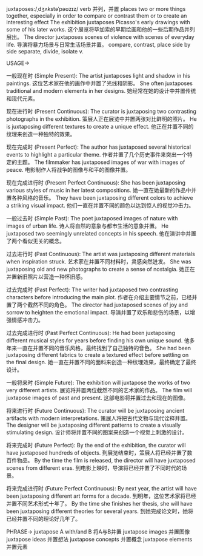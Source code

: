 juxtaposes:/ˌdʒʌkstəˈpəʊzɪz/
verb
并列，并置
places two or more things together, especially in order to compare or contrast them or to create an interesting effect
The exhibition juxtaposes Picasso's early drawings with some of his later works.  这个展览将毕加索的早期绘画和他的一些后期作品并列展出。
The director juxtaposes scenes of violence with scenes of everyday life. 导演将暴力场景与日常生活场景并置。
compare, contrast, place side by side
separate, divide, isolate
v.

USAGE->

一般现在时 (Simple Present):
The artist juxtaposes light and shadow in his paintings.  这位艺术家在他的画作中并置了光线和阴影。
She often juxtaposes traditional and modern elements in her designs. 她经常在她的设计中并置传统和现代元素。

现在进行时 (Present Continuous):
The curator is juxtaposing two contrasting photographs in the exhibition.  策展人正在展览中并置两张对比鲜明的照片。
He is juxtaposing different textures to create a unique effect. 他正在并置不同的纹理来创造一种独特的效果。

现在完成时 (Present Perfect):
The author has juxtaposed several historical events to highlight a particular theme. 作者并置了几个历史事件来突出一个特定的主题。
The filmmaker has juxtaposed images of war with images of peace.  电影制作人将战争的图像与和平的图像并置。

现在完成进行时 (Present Perfect Continuous):
She has been juxtaposing various styles of music in her latest compositions. 她一直在她最新的作品中并置各种风格的音乐。
They have been juxtaposing different colors to achieve a striking visual impact.  他们一直在并置不同的颜色以达到惊人的视觉冲击力。

一般过去时 (Simple Past):
The poet juxtaposed images of nature with images of urban life.  诗人将自然的意象与都市生活的意象并置。
He juxtaposed two seemingly unrelated concepts in his speech. 他在演讲中并置了两个看似无关的概念。

过去进行时 (Past Continuous):
The artist was juxtaposing different materials when inspiration struck.  艺术家在并置不同材料时，灵感突然迸发。
She was juxtaposing old and new photographs to create a sense of nostalgia.  她正在并置新旧照片以营造一种怀旧感。

过去完成时 (Past Perfect):
The writer had juxtaposed two contrasting characters before introducing the main plot. 作者在介绍主要情节之前，已经并置了两个截然不同的角色。
The director had juxtaposed scenes of joy and sorrow to heighten the emotional impact. 导演并置了欢乐和悲伤的场景，以增强情感冲击力。

过去完成进行时 (Past Perfect Continuous):
He had been juxtaposing different musical styles for years before finding his own unique sound.  他多年来一直在并置不同的音乐风格，最终找到了自己独特的音色。
She had been juxtaposing different fabrics to create a textured effect before settling on the final design.  她一直在并置不同的面料来创造一种纹理效果，最终确定了最终设计。

一般将来时 (Simple Future):
The exhibition will juxtapose the works of two very different artists.  展览将并置两位截然不同的艺术家的作品。
The film will juxtapose images of past and present.  这部电影将并置过去和现在的图像。

将来进行时 (Future Continuous):
The curator will be juxtaposing ancient artifacts with modern interpretations. 策展人将把古代文物与现代诠释并置。
The designer will be juxtaposing different patterns to create a visually stimulating design.  设计师将并置不同的图案来创造一个视觉上刺激的设计。

将来完成时 (Future Perfect):
By the end of the exhibition, the curator will have juxtaposed hundreds of objects. 到展览结束时，策展人将已经并置了数百件物品。
By the time the film is released, the director will have juxtaposed scenes from different eras.  到电影上映时，导演将已经并置了不同时代的场景。

将来完成进行时 (Future Perfect Continuous):
By next year, the artist will have been juxtaposing different art forms for a decade. 到明年，这位艺术家将已经并置不同艺术形式十年了。
By the time she finishes her thesis, she will have been juxtaposing different theories for several years.  到她完成论文时，她将已经并置不同的理论好几年了。


PHRASE->
juxtapose A with/and B  将A与B并置
juxtapose images  并置图像
juxtapose ideas  并置想法
juxtapose concepts  并置概念
juxtapose elements  并置元素
